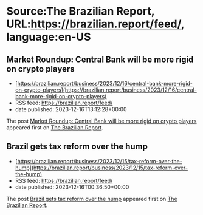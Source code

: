 # Source:The Brazilian Report, URL:https://brazilian.report/feed/, language:en-US

## Market Roundup: Central Bank will be more rigid on crypto players
 - [https://brazilian.report/business/2023/12/16/central-bank-more-rigid-on-crypto-players](https://brazilian.report/business/2023/12/16/central-bank-more-rigid-on-crypto-players)
 - RSS feed: https://brazilian.report/feed/
 - date published: 2023-12-16T13:12:28+00:00

<p>The post <a href="https://brazilian.report/business/2023/12/16/central-bank-more-rigid-on-crypto-players/">Market Roundup: Central Bank will be more rigid on crypto players</a> appeared first on <a href="https://brazilian.report">The Brazilian Report</a>.</p>

## Brazil gets tax reform over the hump
 - [https://brazilian.report/business/2023/12/15/tax-reform-over-the-hump](https://brazilian.report/business/2023/12/15/tax-reform-over-the-hump)
 - RSS feed: https://brazilian.report/feed/
 - date published: 2023-12-16T00:36:50+00:00

<p>The post <a href="https://brazilian.report/business/2023/12/15/tax-reform-over-the-hump/">Brazil gets tax reform over the hump</a> appeared first on <a href="https://brazilian.report">The Brazilian Report</a>.</p>

